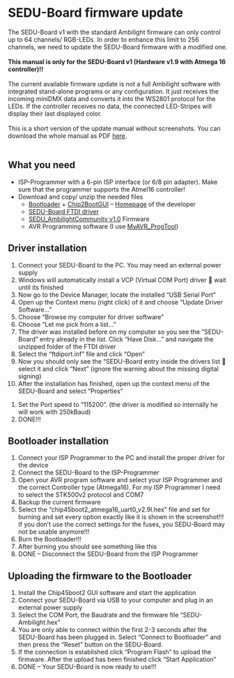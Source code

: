 # SEDU-Board firmware update #

The SEDU-Board v1 with the standard Ambilight firmware can only control up to 64 channels/ RGB-LEDs. In order to enhance this limit to 256 channels, we need to update the SEDU-Board firmware with a modified one.<br><br>
<b>This manual is only for the SEDU-Board v1 (Hardware v1.9 with Atmega 16 controller)!!</b> <br><br>
The current available firmware update is not a full Ambilight software with integrated stand-alone programs or any configuration. It just receives the incoming miniDMX data and converts it into the WS2801 protocol for the LEDs. If the controller receives no data, the connected LED-Stripes will display their last displayed color.<br>
<br>
This is a short version of the update manual  without screenshots. You can download the whole manual as PDF <a href='https://ambilight-4-mediaportal.googlecode.com/git/Hardware/SEDU-Board/SEDU-Board_FirmwareUpdate.pdf'>here</a>.<br>
<br>
<h2>What you need</h2>

<ul><li>ISP-Programmer with a 6-pin ISP interface (or 6/8 pin adapter). Make sure that the programmer supports the Atmel16 controller!<br>
</li><li>Download and copy/ unzip the needed files<br>
<ul><li><a href='https://ambilight-4-mediaportal.googlecode.com/git/Hardware/SEDU-Board/Bootloader/chip45boot2_atmega16_uart0_v2.9I.zip'>Bootloader</a> + <a href='https://ambilight-4-mediaportal.googlecode.com/git/Hardware/SEDU-Board/Tools/chip45boot2%20GUI%20V1.12.zip'>Chip2BootGUI</a> – <a href='http://www.chip45.com/avr_bootloader_atmega_xmega_chip45boot2.php?en'>Homepage</a> of the developer<br>
</li><li><a href='https://ambilight-4-mediaportal.googlecode.com/git/Hardware/SEDU-Board/Driver/SEDU-FTDI.zip'>SEDU-Board FTDI driver</a>
</li><li><a href='https://ambilight-4-mediaportal.googlecode.com/git/Hardware/SEDU-Board/Firmware/v1.0%20SeduAmbilightCommunity.zip'>SEDU_AmbilightCommunitv v1.0</a> Firmware<br>
</li><li>AVR Programming software (I use <a href='https://ambilight-4-mediaportal.googlecode.com/git/Hardware/SEDU-Board/Tools/myAVR_ProgTool.exe'>MyAVR_ProgTool</a>)</li></ul></li></ul>

<h2>Driver installation</h2>
<ol><li>Connect your SEDU-Board to the PC. You may need an external power supply<br>
</li><li>Windows will automatically install a VCP (Virtual COM Port) driver  wait until its finished<br>
</li><li>Now go to the Device Manager, locate the installed “USB Serial Port”<br>
</li><li>Open up the Context menu (right click) of it and choose “Update Driver Software…”<br>
</li><li>Choose “Browse my computer for driver software”<br>
</li><li>Choose “Let me pick from a list…”<br>
</li><li>The driver was installed before on my computer so you see the “SEDU-Board” entry already in the list. Click “Have Disk…” and navigate the unzipped folder of the FTDI driver<br>
</li><li>Select the “ftdiport.inf” file and click “Open”<br>
</li><li>Now you should only see the “SEDU-Board entry inside the drivers list  select it and click “Next” (ignore the warning about the missing digital signing)<br>
</li><li>After the installation has finished,  open up the context menu of the SEDU-Board and select “Properties”</li></ol>

<ol><li>Set the Port speed to “115200”. (the driver is modified so internally he will work with 250kBaud)<br>
</li><li>DONE!!!</li></ol>

<h2>Bootloader installation</h2>
<ol><li>Connect your ISP Programmer to the PC and install the proper driver for the device<br>
</li><li>Connect the SEDU-Board to the ISP-Programmer<br>
</li><li>Open your AVR program software and select your ISP Programmer and the correct Controller type (Atmega16). For my ISP Programmer I need to select the STK500v2 protocol and COM7<br>
</li><li>Backup the current firmware<br>
</li><li>Select the “chip45boot2_atmega16_uart0_v2.9l.hex” file and set for burning and set every option exactly like it is shown in the screenshot!!! If you don’t use the correct settings for the fuses, you SEDU-Board may not be usable anymore!!!<br>
</li><li>Burn the Bootloader!!!<br>
</li><li>After burning you should see something like this<br>
</li><li>DONE – Disconnect the SEDU-Board from the ISP Programmer</li></ol>

<h2>Uploading the firmware to the Bootloader</h2>
<ol><li>Install the Chip45boot2 GUI software and start the application<br>
</li><li>Connect your SEDU-Board via USB to your computer and plug in an external power supply<br>
</li><li>Select the COM Port, the Baudrate and the firmware file “SEDU-Ambilight.hex”<br>
</li><li>You are only able to connect within the first 2-3 seconds after the SEDU-Board has been plugged in. Select “Connect to Bootloader” and then press the “Reset” button on the SEDU-Board.<br>
</li><li>If the connection is established click “Program Flash” to upload the firmware. After the upload has been finished click “Start Application”<br>
</li><li>DONE – Your SEDU-Board is now ready to use!!!